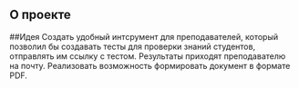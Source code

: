 ## О проекте

##Идея
Создать удобный интсрумент для преподавателей, который позволил бы создавать тесты для проверки знаний 
студентов, отправлять им ссылку с тестом. Результаты приходят преподавателю на почту. Реализовать возможность
формировать документ в формате PDF.




